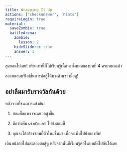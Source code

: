 ```yaml
---
title: Wrapping It Up
actions: ['checkAnswer', 'hints']
requireLogin: true
material:
  saveZombie: true
  battleArena:
    zombie:
      lesson: 2
    hideSliders: true
    answer: 1
---
```


สุดยอดไปเลย! เพียงเท่านี้ก็ได้เรียนรู้เนื้อหาทั้งหมดของบทที่ 4 ครบหมดแล้ว

ลองทดสอบฟังก์ชั่นการต่อสู้ได้ทางด้านขวามือดู!

## อย่าลืมมารับรางวัลกันด้วย

หลังจากที่ชนะการแข่งขัน:

1. ซอมบี้ของเราจะเลเวลสูงขึ้น

2. มีการเพิ่ม `winCount` ไปยังซอมบี้

3. คุณจะได้สร้างซอมบี้ตัวใหม่ขึ้นมา เพื่อจะเพิ่มไปยังกองทัพ!

เดินหน้าต่อไปและลองต่อสู้ดู หลังจากนั้นก็เรียนรู้ต่อในบทถัดไปกันได้เลย
